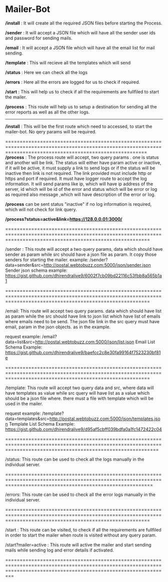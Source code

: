 # Mailer-Bot

**/install** : It will create all the required JSON files before starting the Process. 

**/sender** : It will accept a JSON file which will have all the sender user ids and password for sending mails. 

**/email** : It will accept a JSON file which will have all the email list for mail sending. 

**/template** : This will recieve all the templates which will send 

**/status** : Here we can check all the logs 

**/errors** : Here all the errors are logged for us to check if required. 

**/start** : This will help us to check if all the requirements are fullfiled to start the mailer. 

**/process** : This route will help us to setup a destination for sending all the error reports as well as all the other logs. 

--------------------------------------------------------------------------------------------------------------------------------------------------------------
**/install** : This will be the first route which need to accessed, to start the mailer-bot.  No qery params will be required. 

=============================================================================================================================================================
**/process** : The process route will accept, two query params . one is status and another will be link. 
The status will either have param active or inactive, if it will be active, it must supply a link to send logs or if the status 
will be inactive then link is not required. The link provided must include http or https and port if required. It must have logger route to accept 
the log information. It will send params like ip, which will have ip address of the server, id which will be id of the error and status which will be error or log as required also message ,which will have description of the error or log. 

**/process** can be sent status "inactive" if no log information is required, which will not check for link query.

**/process?status=active&link=https://128.0.0.01:3000/** 

==============================================================================================================================================================

/sender : This route will accept a two query params, data which should have sender as param while src should have a json file as param. It copy those senders for 
starting the mailer. 
  example:  /sender?data=sender&src=http://postal.webtobuzz.com:5000/json/sender.json  
  Sender json schema example: https://gist.github.com/dhirendralive9/6002f7cb09bd22116c53fbb8a565b1a1

==============================================================================================================================================================

/email: This route will accept two query params. data which should have list as param while the src should have link to json list which have list of emails where emails need to be send. The json file link in the src query must have email, param in the json objects. as in the example. 

request example: /email?data=list&src=http://postal.webtobuzz.com:5000/json/list.json
Email List Schema Example: https://gist.github.com/dhirendralive9/baefcc2c8e30fa99164f7523230bf81e

==============================================================================================================================================================

/template: This route will accept two query data and src, where data will have templates as value while src query will have list as a value which should be a json file where. there must a file with template which will be used in the mailer. 

request example: /template?data=templates&src=http://postal.webtobuzz.com:5000/json/templates.json
Template List Schema Example: https://gist.github.com/dhirendralive9/d95af5cbff039bdfa0a1fc1472422c04

=================================================================================================================================================================

/status: This route can be used to check all the logs manually in the individual server. 

===============================================================================================================================================================

/errors: This route can be used to check all the error logs manually in the individual server. 

==============================================================================================================================================================

/start : This route can be visited, to check if all the requirements are fullfiled in order to start the mailer when route is visited without any query param.

/start?mailer=active : This route will active the mailer and start sending mails while sending log and error details if activated. 

=====================================================================================================================================================================
